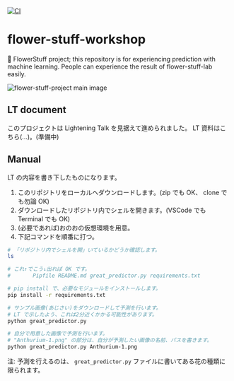 [![CI](https://github.com/python-mate/flower-stuff-workshop/actions/workflows/ci.yml/badge.svg)](https://github.com/python-mate/flower-stuff-workshop/actions/workflows/ci.yml)

flower-stuff-workshop
===

🌺 FlowerStuff project; this repository is for experiencing prediction with machine learning. People can experience the result of flower-stuff-lab easily.

![flower-stuff-project main image](https://user-images.githubusercontent.com/28250432/125736317-740cd173-d30c-4e55-ab4a-765182601558.jpg)

## LT document

このプロジェクトは Lightening Talk を見据えて進められました。 LT 資料はこちら(...)。(準備中)

## Manual

LT の内容を書き下したものになります。

1. このリポジトリをローカルへダウンロードします。(zip でも OK、 clone でも勿論 OK)
2. ダウンロードしたリポジトリ内でシェルを開きます。(VSCode でも Terminal でも OK)
3. (必要であれば)おのおの仮想環境を用意。
4. 下記コマンドを順番に打つ。

```bash
# 「リポジトリ内でシェルを開」いているかどうか確認します。
ls

# これ↑でこう↓出れば OK です。
#       Pipfile README.md great_predictor.py requirements.txt 

# pip install で、必要なモジュールをインストールします。
pip install -r requirements.txt

# サンプル画像(あじさい)をダウンロードして予測を行います。
# LT で示したよう、これは2分近くかかる可能性があります。
python great_predictor.py

# 自分で用意した画像で予測を行います。
# "Anthurium-1.png" の部分は、自分が予測したい画像の名前、パスを書きます。
python great_predictor.py Anthurium-1.png
```

注: 予測を行えるのは、 `great_predictor.py` ファイルに書いてある花の種類に限られます。
